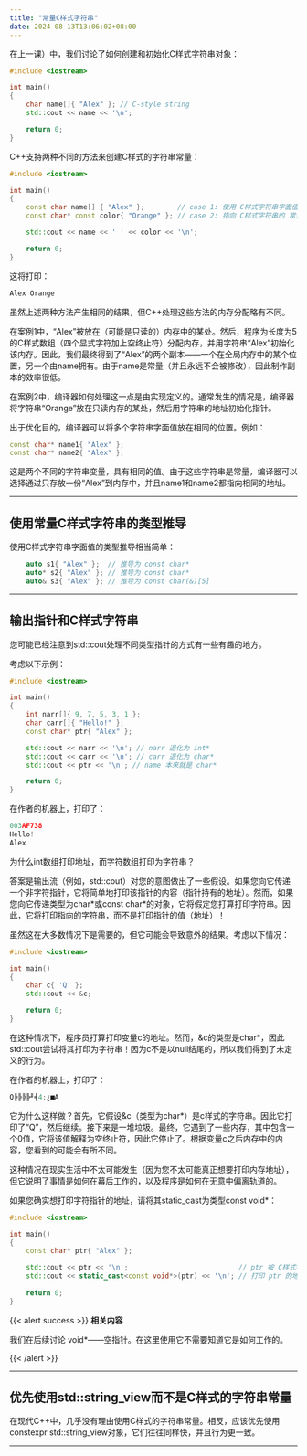 ```yaml
---
title: "常量C样式字符串"
date: 2024-08-13T13:06:02+08:00
---
```


在上一课）中，我们讨论了如何创建和初始化C样式字符串对象：

```C++
#include <iostream>

int main()
{
    char name[]{ "Alex" }; // C-style string
    std::cout << name << '\n';

    return 0;
}
```

C++支持两种不同的方法来创建C样式的字符串常量：

```C++
#include <iostream>

int main()
{
    const char name[] { "Alex" };        // case 1: 使用 C样式字符串字面值 初始化 C样式字符串 常量
    const char* const color{ "Orange" }; // case 2: 指向 C样式字符串的 常量指针

    std::cout << name << ' ' << color << '\n';

    return 0;
}
```

这将打印：

```C++
Alex Orange
```

虽然上述两种方法产生相同的结果，但C++处理这些方法的内存分配略有不同。

在案例1中，“Alex”被放在（可能是只读的）内存中的某处。然后，程序为长度为5的C样式数组（四个显式字符加上空终止符）分配内存，并用字符串“Alex”初始化该内存。因此，我们最终得到了“Alex”的两个副本——一个在全局内存中的某个位置，另一个由name拥有。由于name是常量（并且永远不会被修改），因此制作副本的效率很低。

在案例2中，编译器如何处理这一点是由实现定义的。通常发生的情况是，编译器将字符串“Orange”放在只读内存的某处，然后用字符串的地址初始化指针。

出于优化目的，编译器可以将多个字符串字面值放在相同的位置。例如：

```C++
const char* name1{ "Alex" };
const char* name2{ "Alex" };
```

这是两个不同的字符串变量，具有相同的值。由于这些字符串是常量，编译器可以选择通过只存放一份“Alex”到内存中，并且name1和name2都指向相同的地址。

***
## 使用常量C样式字符串的类型推导

使用C样式字符串字面值的类型推导相当简单：

```C++
    auto s1{ "Alex" };  // 推导为 const char*
    auto* s2{ "Alex" }; // 推导为 const char*
    auto& s3{ "Alex" }; // 推导为 const char(&)[5]
```

***
## 输出指针和C样式字符串

您可能已经注意到std::cout处理不同类型指针的方式有一些有趣的地方。

考虑以下示例：

```C++
#include <iostream>

int main()
{
    int narr[]{ 9, 7, 5, 3, 1 };
    char carr[]{ "Hello!" };
    const char* ptr{ "Alex" };

    std::cout << narr << '\n'; // narr 退化为 int*
    std::cout << carr << '\n'; // carr 退化为 char*
    std::cout << ptr << '\n'; // name 本来就是 char*

    return 0;
}
```

在作者的机器上，打印了：

```C++
003AF738
Hello!
Alex
```

为什么int数组打印地址，而字符数组打印为字符串？

答案是输出流（例如，std::cout）对您的意图做出了一些假设。如果您向它传递一个非字符指针，它将简单地打印该指针的内容（指针持有的地址）。然而，如果您向它传递类型为char\*或const char\*的对象，它将假定您打算打印字符串。因此，它将打印指向的字符串，而不是打印指针的值（地址）！

虽然这在大多数情况下是需要的，但它可能会导致意外的结果。考虑以下情况：

```C++
#include <iostream>

int main()
{
    char c{ 'Q' };
    std::cout << &c;

    return 0;
}
```

在这种情况下，程序员打算打印变量c的地址。然而，&c的类型是char*，因此std::cout尝试将其打印为字符串！因为c不是以null结尾的，所以我们得到了未定义的行为。

在作者的机器上，打印了：

```C++
Q╠╠╠╠╜╡4;¿■A
```

它为什么这样做？首先，它假设&c（类型为char*）是c样式的字符串。因此它打印了“Q”，然后继续。接下来是一堆垃圾。最终，它遇到了一些内存，其中包含一个0值，它将该值解释为空终止符，因此它停止了。根据变量c之后内存中的内容，您看到的可能会有所不同。

这种情况在现实生活中不太可能发生（因为您不太可能真正想要打印内存地址），但它说明了事情是如何在幕后工作的，以及程序是如何在无意中偏离轨道的。

如果您确实想打印字符指针的地址，请将其static_cast为类型const void*：

```C++
#include <iostream>

int main()
{
    const char* ptr{ "Alex" };

    std::cout << ptr << '\n';                           // ptr 按 C样式字符串打印
    std::cout << static_cast<const void*>(ptr) << '\n'; // 打印 ptr 的地址
    
    return 0;
}
```

{{< alert success >}}
**相关内容**

我们在后续讨论 void*——空指针。在这里使用它不需要知道它是如何工作的。

{{< /alert >}}

***
## 优先使用std::string_view而不是C样式的字符串常量

在现代C++中，几乎没有理由使用C样式的字符串常量。相反，应该优先使用constexpr std::string_view对象，它们往往同样快，并且行为更一致。

***
